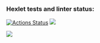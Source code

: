 ### Hexlet tests and linter status:
[![Actions Status](https://github.com/Natali7772222/frontend-project-lvl1/workflows/hexlet-check/badge.svg)](https://github.com/Natali7772222/frontend-project-lvl1/actions)
<a href="https://codeclimate.com/github/Natali7772222/frontend-project-lvl1/maintainability"><img src="https://api.codeclimate.com/v1/badges/f7375cd585fb7adc3218/maintainability" /></a>

<a href="https://asciinema.org/a/ApeFHxTEXTTHkxjGJSHJ4vMRa" async autoplay=1 target="_blank"><img src="https://asciinema.org/a/ApeFHxTEXTTHkxjGJSHJ4vMRa.svg"></a>

